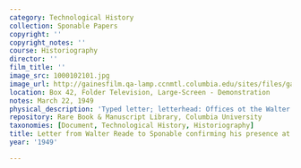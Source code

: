 ```yaml
---
category: Technological History
collection: Sponable Papers
copyright: ''
copyright_notes: ''
course: Historiography
director: ''
film_title: ''
image_src: 1000102101.jpg
image_url: http://gainesfilm.qa-lamp.ccnmtl.columbia.edu/sites/files/gainesfilm/images/1000102101.jpg
location: Box 42, Folder Television, Large-Screen - Demonstration
notes: March 22, 1949
physical_description: 'Typed letter; letterhead: Offices ot the Walter Reade Theatres'
repository: Rare Book & Manuscript Library, Columbia University
taxonomies: [Document, Technological History, Historiography]
title: Letter from Walter Reade to Sponable confirming his presence at the demonstration
year: '1949'

---
```

